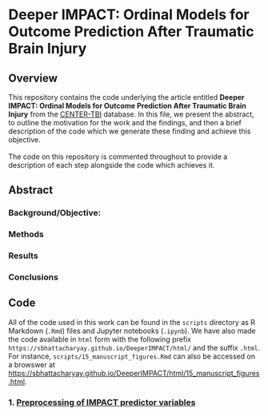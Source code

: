 # Deeper IMPACT: Ordinal Models for Outcome Prediction After Traumatic Brain Injury

## Overview

This repository contains the code underlying the article entitled **Deeper IMPACT: Ordinal Models for Outcome Prediction After Traumatic Brain Injury** from the [CENTER-TBI](https://www.center-tbi.eu/) database. In this file, we present the abstract, to outline the motivation for the work and the findings, and then a brief description of the code which we generate these finding and achieve this objective.\
\
The code on this repository is commented throughout to provide a description of each step alongside the code which achieves it.

## Abstract
### Background/Objective:
### Methods
### Results
### Conclusions

## Code 
All of the code used in this work can be found in the `scripts` directory as R Markdown (`.Rmd`) files and Jupyter notebooks (`.ipynb`). We have also made the code available in `html` form with the following prefix `https://sbhattacharyay.github.io/DeeperIMPACT/html/` and the suffix `.html`. For instance, `scripts/15_manuscript_figures.Rmd` can also be accessed on a browswer at https://sbhattacharyay.github.io/DeeperIMPACT/html/15_manuscript_figures.html.

### 1. [Preprocessing of IMPACT predictor variables](../blob/main/scripts/01_preprocessing.Rmd)

